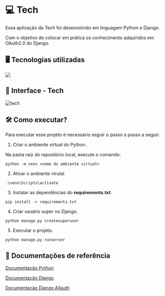 # 💻 Tech 
Essa aplicação da Tech foi desenvolvido em linguagem Python e Django.

Com o objetivo de colocar em prática os conhecimento adquiridos em OAuth2.0 do Django.

## 🖥️ Tecnologias utilizadas
<div align="left">
    <a href="https://skillicons.dev">
        <img src="https://skillicons.dev/icons?i=html,css,python,django"/>
    </a>
</div>

## 👥 Interface - Tech
![tech](https://github.com/user-attachments/assets/de2b0f79-0ac4-44d8-bda3-2edde1b740e7)

## 🛠️ Como executar?
Para executar esse projeto é necessário seguir o passo a passo a seguir:

1. Criar o ambiente virtual do Python.

Na pasta raíz do repositório local, execute o comando:
```
python -m venv <nome do ambiente virtual>
```

2. Ativar o ambiente virutal
```
.\venv\Scripts\activate
```

3. Instalar as dependências do **requirements.txt**.
```
pip install -r requirements.txt  
```

4. Criar usuário super no Django.
```
python manage.py createsuperuser
```

5. Executar o projeto.
```
python manage.py runserver
```

## 📁 Documentações de referência
[Documentação Python](https://docs.python.org/3/)

[Documentação Django](https://www.djangoproject.com/)

[Documentação Django Allauth](https://docs.allauth.org/en/latest/)

